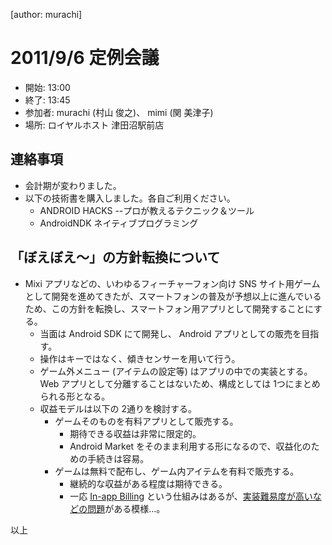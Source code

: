 [author: murachi]
# 2011/9/6 定例会議

* 開始: 13:00
* 終了: 13:45
* 参加者: murachi (村山 俊之)、 mimi (関 美津子)
* 場所: ロイヤルホスト 津田沼駅前店

## 連絡事項

* 会計期が変わりました。
* 以下の技術書を購入しました。各自ご利用ください。
  * ANDROID HACKS --プロが教えるテクニック＆ツール
  * AndroidNDK ネイティブプログラミング

## 「ぼえぼえ～」の方針転換について

* Mixi アプリなどの、いわゆるフィーチャーフォン向け SNS サイト用ゲームとして開発を進めてきたが、スマートフォンの普及が予想以上に進んでいるため、この方針を転換し、スマートフォン用アプリとして開発することにする。
  * 当面は Android SDK にて開発し、 Android アプリとしての販売を目指す。
  * 操作はキーではなく、傾きセンサーを用いて行う。
  * ゲーム外メニュー (アイテムの設定等) はアプリの中での実装とする。 Web アプリとして分離することはないため、構成としては 1つにまとめられる形となる。
  * 収益モデルは以下の 2通りを検討する。
    * ゲームそのものを有料アプリとして販売する。
      * 期待できる収益は非常に限定的。
      * Android Market をそのまま利用する形になるので、収益化のための手続きは容易。
    * ゲームは無料で配布し、ゲーム内アイテムを有料で販売する。
      * 継続的な収益がある程度は期待できる。
      * 一応 [In-app Billing](http:://developer.android.com/guide/market/billing/index.html) という仕組みはあるが、[実装難易度が高いなどの問題](http:://d.hatena.ne.jp/isher/20110424/1303584382)がある模様…。

以上

